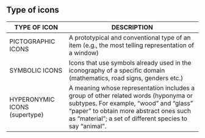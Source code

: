 ## Type of icons
|TYPE OF ICON | DESCRIPTION|
|--------------|------------|
 |PICTOGRAPHIC ICONS|A prototypical and conventional type of an item (e.g., the most telling representation of a window)|
 |SYMBOLIC ICONS|Icons that use symbols already used in the iconography of a specific domain (mathematics, road signs, genders etc.)|
 |HYPERONYMIC ICONS (supertype)|A meaning whose representation includes a group of other related words (hyponyma or subtypes. For example, “wood” and “glass” “paper” to obtain more abstract ones such as “material”;  a set of different species to say “animal”. |
 
 
